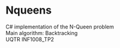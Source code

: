 # Nqueens

C# implementation of the N-Queen problem  
Main algorithm: Backtracking  
UQTR INF1008_TP2
